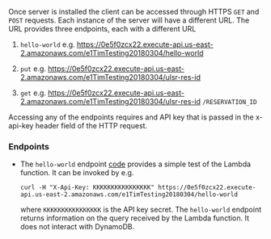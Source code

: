 Once server is installed the client can be accessed through HTTPS ``GET`` and ``POST`` requests. Each instance of the server will have a different URL. The URL provides three endpoints, each with a different URL

   1. ``hello-world`` e.g. https://0e5f0zcx22.execute-api.us-east-2.amazonaws.com/e1TimTesting20180304/hello-world
   
   2. ``put`` e.g. https://0e5f0zcx22.execute-api.us-east-2.amazonaws.com/e1TimTesting20180304/ulsr-res-id
   
   3. ``get`` e.g. https://0e5f0zcx22.execute-api.us-east-2.amazonaws.com/e1TimTesting20180304/ulsr-res-id ``/RESERVATION_ID``
   
   Accessing any of the endpoints requires and API key that is passed in the x-api-key header field of the HTTP request.
   
   ### Endpoints
   
   * The ``hello-world`` endpoint [code](https://github.com/mghpcc-projects/ulsr_proxies/blob/c1c804632a59950c13faad1f227a4fc028fbc151/persistent_state_proxies/aws-dynamodb-client-and-server/serverless-aws-code/nodejs-form/handler.js#L6) provides a simple test of the Lambda function. It can be invoked by e.g.
   
      ```
      curl -H "X-Api-Key: KKKKKKKKKKKKKKKK" https://0e5f0zcx22.execute-api.us-east-2.amazonaws.com/e1TimTesting20180304/hello-world
      ```
   
      where ```KKKKKKKKKKKKKKKK``` is the API key secret. The ``hello-world`` endpoint returns information on the query received by the Lambda function. It does not interact with DynamoDB.
    

